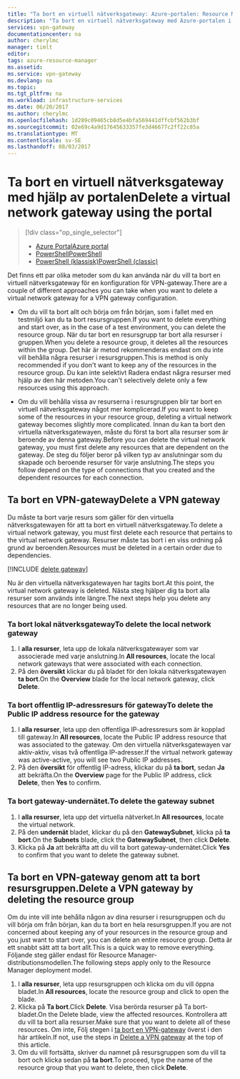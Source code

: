 ```yaml
---
title: "Ta bort en virtuell nätverksgateway: Azure-portalen: Resource Manager | Microsoft Docs"
description: "Ta bort en virtuell nätverksgateway med Azure-portalen i Resource Manager-distributionsmodellen."
services: vpn-gateway
documentationcenter: na
author: cherylmc
manager: timlt
editor: 
tags: azure-resource-manager
ms.assetid: 
ms.service: vpn-gateway
ms.devlang: na
ms.topic: 
ms.tgt_pltfrm: na
ms.workload: infrastructure-services
ms.date: 06/20/2017
ms.author: cherylmc
ms.openlocfilehash: 1d289c09465cb8d5e4bfa569441dffcbf562b3bf
ms.sourcegitcommit: 02e69c4a9d17645633357fe3d46677c2ff22c85a
ms.translationtype: MT
ms.contentlocale: sv-SE
ms.lasthandoff: 08/03/2017
---
```

# <a name="delete-a-virtual-network-gateway-using-the-portal"></a><span data-ttu-id="dee76-103">Ta bort en virtuell nätverksgateway med hjälp av portalen</span><span class="sxs-lookup"><span data-stu-id="dee76-103">Delete a virtual network gateway using the portal</span></span>

> [!div class="op_single_selector"]
> * [<span data-ttu-id="dee76-104">Azure Portal</span><span class="sxs-lookup"><span data-stu-id="dee76-104">Azure portal</span></span>](vpn-gateway-delete-vnet-gateway-portal.md)
> * [<span data-ttu-id="dee76-105">PowerShell</span><span class="sxs-lookup"><span data-stu-id="dee76-105">PowerShell</span></span>](vpn-gateway-delete-vnet-gateway-powershell.md)
> * [<span data-ttu-id="dee76-106">PowerShell (klassisk)</span><span class="sxs-lookup"><span data-stu-id="dee76-106">PowerShell (classic)</span></span>](vpn-gateway-delete-vnet-gateway-classic-powershell.md)

<span data-ttu-id="dee76-107">Det finns ett par olika metoder som du kan använda när du vill ta bort en virtuell nätverksgateway för en konfiguration för VPN-gateway.</span><span class="sxs-lookup"><span data-stu-id="dee76-107">There are a couple of different approaches you can take when you want to delete a virtual network gateway for a VPN gateway configuration.</span></span>

- <span data-ttu-id="dee76-108">Om du vill ta bort allt och börja om från början, som i fallet med en testmiljö kan du ta bort resursgruppen.</span><span class="sxs-lookup"><span data-stu-id="dee76-108">If you want to delete everything and start over, as in the case of a test environment, you can delete the resource group.</span></span> <span data-ttu-id="dee76-109">När du tar bort en resursgrupp tar bort alla resurser i gruppen.</span><span class="sxs-lookup"><span data-stu-id="dee76-109">When you delete a resource group, it deletes all the resources within the group.</span></span> <span data-ttu-id="dee76-110">Det här är metod rekommenderas endast om du inte vill behålla några resurser i resursgruppen.</span><span class="sxs-lookup"><span data-stu-id="dee76-110">This is method is only recommended if you don't want to keep any of the resources in the resource group.</span></span> <span data-ttu-id="dee76-111">Du kan inte selektivt Radera endast några resurser med hjälp av den här metoden.</span><span class="sxs-lookup"><span data-stu-id="dee76-111">You can't selectively delete only a few resources using this approach.</span></span>

- <span data-ttu-id="dee76-112">Om du vill behålla vissa av resurserna i resursgruppen blir tar bort en virtuell nätverksgateway något mer komplicerad.</span><span class="sxs-lookup"><span data-stu-id="dee76-112">If you want to keep some of the resources in your resource group, deleting a virtual network gateway becomes slightly more complicated.</span></span> <span data-ttu-id="dee76-113">Innan du kan ta bort den virtuella nätverksgatewayen, måste du först ta bort alla resurser som är beroende av denna gateway.</span><span class="sxs-lookup"><span data-stu-id="dee76-113">Before you can delete the virtual network gateway, you must first delete any resources that are dependent on the gateway.</span></span> <span data-ttu-id="dee76-114">De steg du följer beror på vilken typ av anslutningar som du skapade och beroende resurser för varje anslutning.</span><span class="sxs-lookup"><span data-stu-id="dee76-114">The steps you follow depend on the type of connections that you created and the dependent resources for each connection.</span></span>

## <a name="delete-a-vpn-gateway"></a><span data-ttu-id="dee76-115">Ta bort en VPN-gateway</span><span class="sxs-lookup"><span data-stu-id="dee76-115">Delete a VPN gateway</span></span>

<span data-ttu-id="dee76-116">Du måste ta bort varje resurs som gäller för den virtuella nätverksgatewayen för att ta bort en virtuell nätverksgateway.</span><span class="sxs-lookup"><span data-stu-id="dee76-116">To delete a virtual network gateway, you must first delete each resource that pertains to the virtual network gateway.</span></span> <span data-ttu-id="dee76-117">Resurser måste tas bort i en viss ordning på grund av beroenden.</span><span class="sxs-lookup"><span data-stu-id="dee76-117">Resources must be deleted in a certain order due to dependencies.</span></span>

[!INCLUDE [delete gateway](../../includes/vpn-gateway-delete-vnet-gateway-portal-include.md)]

<span data-ttu-id="dee76-118">Nu är den virtuella nätverksgatewayen har tagits bort.</span><span class="sxs-lookup"><span data-stu-id="dee76-118">At this point, the virtual network gateway is deleted.</span></span> <span data-ttu-id="dee76-119">Nästa steg hjälper dig ta bort alla resurser som används inte längre.</span><span class="sxs-lookup"><span data-stu-id="dee76-119">The next steps help you delete any resources that are no longer being used.</span></span>

### <a name="to-delete-the-local-network-gateway"></a><span data-ttu-id="dee76-120">Ta bort lokal nätverksgateway</span><span class="sxs-lookup"><span data-stu-id="dee76-120">To delete the local network gateway</span></span>

1. <span data-ttu-id="dee76-121">I **alla resurser**, leta upp de lokala nätverksgatewayer som var associerade med varje anslutning.</span><span class="sxs-lookup"><span data-stu-id="dee76-121">In **All resources**, locate the local network gateways that were associated with each connection.</span></span>
2. <span data-ttu-id="dee76-122">På den **översikt** klickar du på bladet för den lokala nätverksgatewayen **ta bort**.</span><span class="sxs-lookup"><span data-stu-id="dee76-122">On the **Overview** blade for the local network gateway, click **Delete**.</span></span>

### <a name="to-delete-the-public-ip-address-resource-for-the-gateway"></a><span data-ttu-id="dee76-123">Ta bort offentlig IP-adressresurs för gateway</span><span class="sxs-lookup"><span data-stu-id="dee76-123">To delete the Public IP address resource for the gateway</span></span>

1. <span data-ttu-id="dee76-124">I **alla resurser**, leta upp den offentliga IP-adressresurs som är kopplad till gateway.</span><span class="sxs-lookup"><span data-stu-id="dee76-124">In **All resources**, locate the Public IP address resource that was associated to the gateway.</span></span> <span data-ttu-id="dee76-125">Om den virtuella nätverksgatewayen var aktiv-aktiv, visas två offentliga IP-adresser.</span><span class="sxs-lookup"><span data-stu-id="dee76-125">If the virtual network gateway was active-active, you will see two Public IP addresses.</span></span> 
2. <span data-ttu-id="dee76-126">På den **översikt** för offentlig IP-adress, klickar du på **ta bort**, sedan **Ja** att bekräfta.</span><span class="sxs-lookup"><span data-stu-id="dee76-126">On the **Overview** page for the Public IP address, click **Delete**, then **Yes** to confirm.</span></span>

### <a name="to-delete-the-gateway-subnet"></a><span data-ttu-id="dee76-127">Ta bort gateway-undernätet.</span><span class="sxs-lookup"><span data-stu-id="dee76-127">To delete the gateway subnet</span></span>

1. <span data-ttu-id="dee76-128">I **alla resurser**, leta upp det virtuella nätverket.</span><span class="sxs-lookup"><span data-stu-id="dee76-128">In **All resources**, locate the virtual network.</span></span> 
2. <span data-ttu-id="dee76-129">På den **undernät** bladet, klickar du på den **GatewaySubnet**, klicka på **ta bort**.</span><span class="sxs-lookup"><span data-stu-id="dee76-129">On the **Subnets** blade, click the **GatewaySubnet**, then click **Delete**.</span></span> 
3. <span data-ttu-id="dee76-130">Klicka på **Ja** att bekräfta att du vill ta bort gateway-undernätet.</span><span class="sxs-lookup"><span data-stu-id="dee76-130">Click **Yes** to confirm that you want to delete the gateway subnet.</span></span>

## <span data-ttu-id="dee76-131"><a name="deleterg"></a>Ta bort en VPN-gateway genom att ta bort resursgruppen.</span><span class="sxs-lookup"><span data-stu-id="dee76-131"><a name="deleterg"></a>Delete a VPN gateway by deleting the resource group</span></span>

<span data-ttu-id="dee76-132">Om du inte vill inte behålla någon av dina resurser i resursgruppen och du vill börja om från början, kan du ta bort en hela resursgruppen.</span><span class="sxs-lookup"><span data-stu-id="dee76-132">If you are not concerned about keeping any of your resources in the resource group and you just want to start over, you can delete an entire resource group.</span></span> <span data-ttu-id="dee76-133">Detta är ett snabbt sätt att ta bort allt.</span><span class="sxs-lookup"><span data-stu-id="dee76-133">This is a quick way to remove everything.</span></span> <span data-ttu-id="dee76-134">Följande steg gäller endast för Resource Manager-distributionsmodellen.</span><span class="sxs-lookup"><span data-stu-id="dee76-134">The following steps apply only to the Resource Manager deployment model.</span></span>

1. <span data-ttu-id="dee76-135">I **alla resurser**, leta upp resursgruppen och klicka om du vill öppna bladet.</span><span class="sxs-lookup"><span data-stu-id="dee76-135">In **All resources**, locate the resource group and click to open the blade.</span></span>
2. <span data-ttu-id="dee76-136">Klicka på **Ta bort**.</span><span class="sxs-lookup"><span data-stu-id="dee76-136">Click **Delete**.</span></span> <span data-ttu-id="dee76-137">Visa berörda resurser på Ta bort-bladet.</span><span class="sxs-lookup"><span data-stu-id="dee76-137">On the Delete blade, view the affected resources.</span></span> <span data-ttu-id="dee76-138">Kontrollera att du vill ta bort alla resurser.</span><span class="sxs-lookup"><span data-stu-id="dee76-138">Make sure that you want to delete all of these resources.</span></span> <span data-ttu-id="dee76-139">Om inte, Följ stegen i [ta bort en VPN-gateway](#deletegw) överst i den här artikeln.</span><span class="sxs-lookup"><span data-stu-id="dee76-139">If not, use the steps in [Delete a VPN gateway](#deletegw) at the top of this article.</span></span>
3. <span data-ttu-id="dee76-140">Om du vill fortsätta, skriver du namnet på resursgruppen som du vill ta bort och klicka sedan på **ta bort**.</span><span class="sxs-lookup"><span data-stu-id="dee76-140">To proceed, type the name of the resource group that you want to delete, then click **Delete**.</span></span>